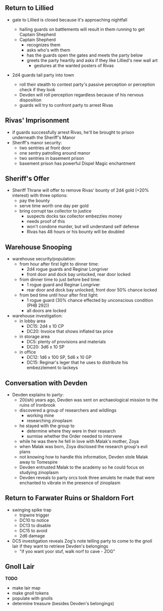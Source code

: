 
## Return to Lillied

- gate to Lillied is closed because it's approaching nightfall
  - hailing guards on battlements will result in them running to get Captain Shepherd
  - Captain Shepherd
    - recognizes them
    - asks who's with them
    - has the guards open the gates and meets the party below
    - greets the party heartily and asks if they like Lillied's new wall art
      - gestures at the wanted posters of Rivas

- 2d4 guards tail party into town
  - roll their stealth to contest party's passive perception or perception check if they look
  - Devden will roll perception regardless because of his nervous disposition
  - guards will try to confront party to arrest Rivas


## Rivas' Imprisonment

- if guards successfully arrest Rivas, he'll be brought to prison underneath the Sheriff's Manor
- Sheriff's manor security:
  - two sentries at front door
  - one sentry patrolling around manor
  - two sentries in basement prison
  - basement prison has powerful Dispel Magic enchantment


## Sheriff's Offer

- Sheriff Thrane will offer to remove Rivas' bounty of 2d4 gold (+20% interest) with three options:
  - pay the bounty
  - serve time worth one day per gold
  - bring corrupt tax collector to justice
    - suspects docks tax collector embezzles money
    - needs proof of this
    - won't condone murder, but will understand self defense
    - Rivas has 48 hours or his bounty will be doubled


## Warehouse Snooping

- warehouse security/population:
  - from hour after first light to dinner time:
    - 2d4 rogue guards and Reginar Longriver
    - front door and dock bay unlocked, rear door locked
  - from dinner time to just before bed time:
    - 1 rogue guard and Reginar Longriver
    - rear door and dock bay unlocked, front door 50% chance locked
  - from bed time until hour after first light:
    - 1 rogue guard (30% chance effected by unconscious condition (PHB 292))
    - all doors are locked
- warehouse investigation:
  - in lobby area
    - DC15: 2d4 x 10 CP
    - DC20: Invoice that shows inflated tax price
  - in storage area
    - DC5: plenty of provisions and materials
    - DC20: 3d6 x 10 SP
  - in office
    - DC12: 1d6 x 100 SP, 5d6 x 10 GP
    - DC15: Reginar's leger that he uses to distribute his embezzlement to lackeys


## Conversation with Devden

- Devden explains to party:
  - 20(ish) years ago, Devden was sent on archaeological mission to the ruins of Ironbrook
  - discovered a group of researchers and wildlings
    - working mine
    - researching zinoplasm
  - he stayed with the group to
    - determine where they were in their research
    - surmise whether the Order needed to intervene
  - while he was there he fell in love with Malak's mother, Zoya
  - when Malak was born, Zoya disclosed the research group's evil plans
  - not knowing how to handle this information, Devden stole Malak away to Tomespire
  - Devden entrusted Malak to the academy so he could focus on studying zinoplasm
  - Devden reveals to party orcs took three amulets he made that were enchanted to vibrate in the presence of zinoplasm


## Return to Farwater Ruins or Shaldorn Fort

- swinging spike trap
  - tripwire trigger
  - DC10 to notice
  - DC13 to disable
  - DC15 to avoid
  - 2d6 damage
- DC5 investigation reveals Zog's note telling party to come to the gnoll lair if they want to retrieve Devden's belongings
  - "if yoo want yoor stuf, walk norf to cave - ZOG"


## Gnoll Lair

**TODO**
- make lair map
- make gnoll tokens
- populate with gnolls
- determine treasure (besides Devden's belongings)